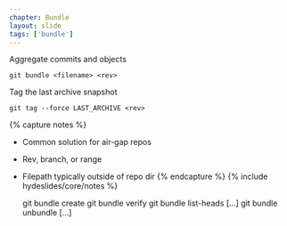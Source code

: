 ```yaml
---
chapter: Bundle
layout: slide
tags: ['bundle']
---
```


Aggregate commits and objects

	git bundle <filename> <rev>

Tag the last archive snapshot

	git tag --force LAST_ARCHIVE <rev>


{% capture notes %}
* Common solution for air-gap repos
* Rev, branch, or range
* Filepath typically outside of repo dir
{% endcapture %}
{% include hydeslides/core/notes %}

	git bundle create <file> <git-rev-list-args>
	git bundle verify <file>
	git bundle list-heads <file> [<rev>…]
	git bundle unbundle <file> [<rev>…]
